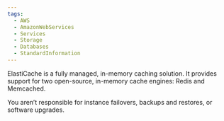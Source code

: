 ```yaml
---
tags:
  - AWS
  - AmazonWebServices
  - Services
  - Storage
  - Databases
  - StandardInformation
---
```

ElastiCache is a fully managed, in-memory caching solution. It provides support for two open-source, in-memory cache engines: Redis and Memcached. 

You aren’t responsible for instance failovers, backups and restores, or software upgrades.